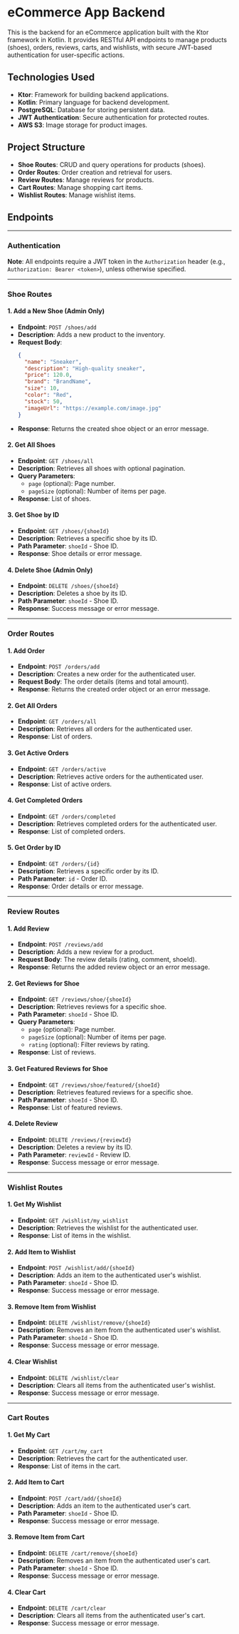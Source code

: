 # eCommerce App Backend

This is the backend for an eCommerce application built with the Ktor framework in Kotlin. It provides RESTful API endpoints to manage products (shoes), orders, reviews, carts, and wishlists, with secure JWT-based authentication for user-specific actions.

## Technologies Used

- **Ktor**: Framework for building backend applications.
- **Kotlin**: Primary language for backend development.
- **PostgreSQL**: Database for storing persistent data.
- **JWT Authentication**: Secure authentication for protected routes.
- **AWS S3**: Image storage for product images.

## Project Structure

- **Shoe Routes**: CRUD and query operations for products (shoes).
- **Order Routes**: Order creation and retrieval for users.
- **Review Routes**: Manage reviews for products.
- **Cart Routes**: Manage shopping cart items.
- **Wishlist Routes**: Manage wishlist items.

## Endpoints

---

### Authentication

**Note**: All endpoints require a JWT token in the `Authorization` header (e.g., `Authorization: Bearer <token>`), unless otherwise specified.

---

### Shoe Routes

#### 1. Add a New Shoe (Admin Only)
- **Endpoint**: `POST /shoes/add`
- **Description**: Adds a new product to the inventory.
- **Request Body**:
  ```json
  {
    "name": "Sneaker",
    "description": "High-quality sneaker",
    "price": 120.0,
    "brand": "BrandName",
    "size": 10,
    "color": "Red",
    "stock": 50,
    "imageUrl": "https://example.com/image.jpg"
  }
- **Response**: Returns the created shoe object or an error message.

#### 2. Get All Shoes
- **Endpoint**: `GET /shoes/all`
- **Description**: Retrieves all shoes with optional pagination.
- **Query Parameters**:
  - `page` (optional): Page number.
  - `pageSize` (optional): Number of items per page.
- **Response**: List of shoes.

#### 3. Get Shoe by ID
- **Endpoint**: `GET /shoes/{shoeId}`
- **Description**: Retrieves a specific shoe by its ID.
- **Path Parameter**: `shoeId` - Shoe ID.
- **Response**: Shoe details or error message.

#### 4. Delete Shoe (Admin Only)
- **Endpoint**: `DELETE /shoes/{shoeId}`
- **Description**: Deletes a shoe by its ID.
- **Path Parameter**: `shoeId` - Shoe ID.
- **Response**: Success message or error message.

---

### Order Routes

#### 1. Add Order
- **Endpoint**: `POST /orders/add`
- **Description**: Creates a new order for the authenticated user.
- **Request Body**: The order details (items and total amount).
- **Response**: Returns the created order object or an error message.

#### 2. Get All Orders
- **Endpoint**: `GET /orders/all`
- **Description**: Retrieves all orders for the authenticated user.
- **Response**: List of orders.

#### 3. Get Active Orders
- **Endpoint**: `GET /orders/active`
- **Description**: Retrieves active orders for the authenticated user.
- **Response**: List of active orders.

#### 4. Get Completed Orders
- **Endpoint**: `GET /orders/completed`
- **Description**: Retrieves completed orders for the authenticated user.
- **Response**: List of completed orders.

#### 5. Get Order by ID
- **Endpoint**: `GET /orders/{id}`
- **Description**: Retrieves a specific order by its ID.
- **Path Parameter**: `id` - Order ID.
- **Response**: Order details or error message.

---

### Review Routes

#### 1. Add Review
- **Endpoint**: `POST /reviews/add`
- **Description**: Adds a new review for a product.
- **Request Body**: The review details (rating, comment, shoeId).
- **Response**: Returns the added review object or an error message.

#### 2. Get Reviews for Shoe
- **Endpoint**: `GET /reviews/shoe/{shoeId}`
- **Description**: Retrieves reviews for a specific shoe.
- **Path Parameter**: `shoeId` - Shoe ID.
- **Query Parameters**:
  - `page` (optional): Page number.
  - `pageSize` (optional): Number of items per page.
  - `rating` (optional): Filter reviews by rating.
- **Response**: List of reviews.

#### 3. Get Featured Reviews for Shoe
- **Endpoint**: `GET /reviews/shoe/featured/{shoeId}`
- **Description**: Retrieves featured reviews for a specific shoe.
- **Path Parameter**: `shoeId` - Shoe ID.
- **Response**: List of featured reviews.

#### 4. Delete Review
- **Endpoint**: `DELETE /reviews/{reviewId}`
- **Description**: Deletes a review by its ID.
- **Path Parameter**: `reviewId` - Review ID.
- **Response**: Success message or error message.

---

### Wishlist Routes

#### 1. Get My Wishlist
- **Endpoint**: `GET /wishlist/my_wishlist`
- **Description**: Retrieves the wishlist for the authenticated user.
- **Response**: List of items in the wishlist.

#### 2. Add Item to Wishlist
- **Endpoint**: `POST /wishlist/add/{shoeId}`
- **Description**: Adds an item to the authenticated user's wishlist.
- **Path Parameter**: `shoeId` - Shoe ID.
- **Response**: Success message or error message.

#### 3. Remove Item from Wishlist
- **Endpoint**: `DELETE /wishlist/remove/{shoeId}`
- **Description**: Removes an item from the authenticated user's wishlist.
- **Path Parameter**: `shoeId` - Shoe ID.
- **Response**: Success message or error message.

#### 4. Clear Wishlist
- **Endpoint**: `DELETE /wishlist/clear`
- **Description**: Clears all items from the authenticated user's wishlist.
- **Response**: Success message or error message.

---

### Cart Routes

#### 1. Get My Cart
- **Endpoint**: `GET /cart/my_cart`
- **Description**: Retrieves the cart for the authenticated user.
- **Response**: List of items in the cart.

#### 2. Add Item to Cart
- **Endpoint**: `POST /cart/add/{shoeId}`
- **Description**: Adds an item to the authenticated user's cart.
- **Path Parameter**: `shoeId` - Shoe ID.
- **Response**: Success message or error message.

#### 3. Remove Item from Cart
- **Endpoint**: `DELETE /cart/remove/{shoeId}`
- **Description**: Removes an item from the authenticated user's cart.
- **Path Parameter**: `shoeId` - Shoe ID.
- **Response**: Success message or error message.

#### 4. Clear Cart
- **Endpoint**: `DELETE /cart/clear`
- **Description**: Clears all items from the authenticated user's cart.
- **Response**: Success message or error message.

